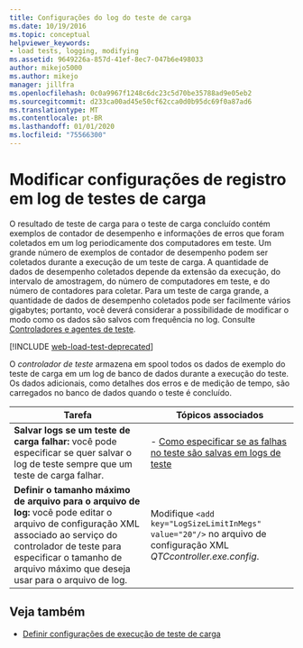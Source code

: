 ```yaml
---
title: Configurações do log do teste de carga
ms.date: 10/19/2016
ms.topic: conceptual
helpviewer_keywords:
- load tests, logging, modifying
ms.assetid: 9649226a-857d-41ef-8ec7-047b6e498033
author: mikejo5000
ms.author: mikejo
manager: jillfra
ms.openlocfilehash: 0c0a9967f1248c6dc23c5d70be35788ad9e05eb2
ms.sourcegitcommit: d233ca00ad45e50cf62cca0d0b95dc69f0a87ad6
ms.translationtype: MT
ms.contentlocale: pt-BR
ms.lasthandoff: 01/01/2020
ms.locfileid: "75566300"
---
```

# <a name="modify-load-test-logging-settings"></a>Modificar configurações de registro em log de testes de carga

O resultado de teste de carga para o teste de carga concluído contém exemplos de contador de desempenho e informações de erros que foram coletados em um log periodicamente dos computadores em teste. Um grande número de exemplos de contador de desempenho podem ser coletados durante a execução de um teste de carga. A quantidade de dados de desempenho coletados depende da extensão da execução, do intervalo de amostragem, do número de computadores em teste, e do número de contadores para coletar. Para um teste de carga grande, a quantidade de dados de desempenho coletados pode ser facilmente vários gigabytes; portanto, você deverá considerar a possibilidade de modificar o modo como os dados são salvos com frequência no log. Consulte [Controladores e agentes de teste](configure-test-agents-and-controllers-for-load-tests.md).

[!INCLUDE [web-load-test-deprecated](includes/web-load-test-deprecated.md)]

O *controlador de teste* armazena em spool todos os dados de exemplo do teste de carga em um log de banco de dados durante a execução do teste. Os dados adicionais, como detalhes dos erros e de medição de tempo, são carregados no banco de dados quando o teste é concluído.

|Tarefa|Tópicos associados|
|-|-----------------------|
|**Salvar logs se um teste de carga falhar:** você pode especificar se quer salvar o log de teste sempre que um teste de carga falhar.|-   [Como especificar se as falhas no teste são salvas em logs de teste](../test/how-to-specify-if-test-failures-are-saved-to-test-logs.md)|
|**Definir o tamanho máximo de arquivo para o arquivo de log:** você pode editar o arquivo de configuração XML associado ao serviço do controlador de teste para especificar o tamanho de arquivo máximo que deseja usar para o arquivo de log.|Modifique `<add key="LogSizeLimitInMegs" value="20"/>` no arquivo de configuração XML *QTCcontroller.exe.config*.|

## <a name="see-also"></a>Veja também

- [Definir configurações de execução de teste de carga](../test/configure-load-test-run-settings.md)
